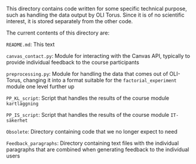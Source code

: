 This directory contains code written for some specific technical purpose, such as handling the data output by OLI Torus. Since it is of no scientific interest, it is stored separately from the other code.

The current contents of this directory are:

`README.md`: This text

`canvas_contact.py`: Module for interacting with the Canvas API, typically to provide individual feedback to the course participants

`preprocessing.py`: Module for handling the data that comes out of OLI-Torus, changing it into a format suitable for the `factorial_experiment` module one level further up

`PP_KL_script`: Script that handles the results of the course module `kartläggning`

`PP_IS_script`: Script that handles the results of the course module `IT-säkerhet`

`Obsolete`: Directory containing code that we no longer expect to need

`Feedback_paragraphs`: Directory containing text files with the individual paragraphs that are combined when generating feedback to the individual users
